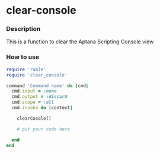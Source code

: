 clear-console
============

### Description

This is a function to clear the Aptana Scripting Console view

### How to use

```ruby
require 'ruble'
require 'clear_console'

command 'Command name' do |cmd|
  cmd.input = :none
  cmd.output = :discard
  cmd.scope = :all
  cmd.invoke do |context|

    clearCosole()

    # put your code here

  end
end
```